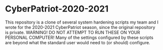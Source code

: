 # CyberPatriot-2020-2021
This repository is a clone of several system hardening scripts my team and I wrote for the 2020-2021 CyberPatriot season, since the original repository is private. WARNING! DO NOT ATTEMPT TO RUN THESE ON YOUR PERSONAL COMPUTER! Many of the settings configured by these scripts are beyond what the standard user would need to (or should) configure.
